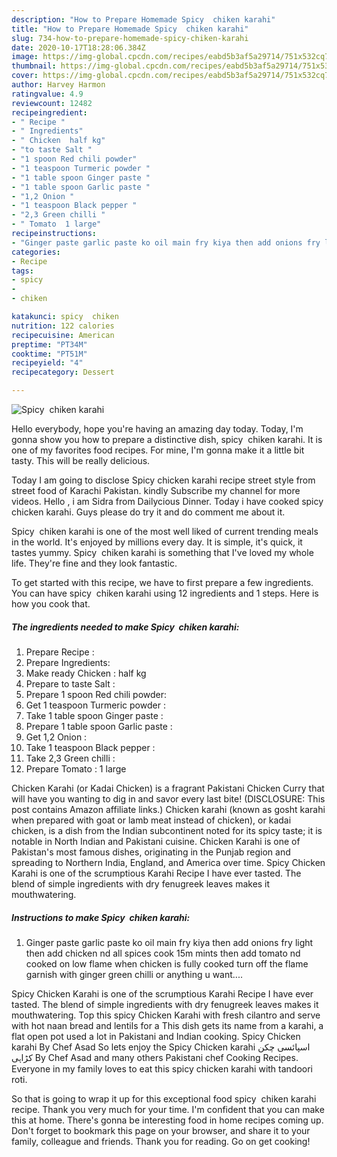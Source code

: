 ```yaml
---
description: "How to Prepare Homemade Spicy  chiken karahi"
title: "How to Prepare Homemade Spicy  chiken karahi"
slug: 734-how-to-prepare-homemade-spicy-chiken-karahi
date: 2020-10-17T18:28:06.384Z
image: https://img-global.cpcdn.com/recipes/eabd5b3af5a29714/751x532cq70/spicy-chiken-karahi-recipe-main-photo.jpg
thumbnail: https://img-global.cpcdn.com/recipes/eabd5b3af5a29714/751x532cq70/spicy-chiken-karahi-recipe-main-photo.jpg
cover: https://img-global.cpcdn.com/recipes/eabd5b3af5a29714/751x532cq70/spicy-chiken-karahi-recipe-main-photo.jpg
author: Harvey Harmon
ratingvalue: 4.9
reviewcount: 12482
recipeingredient:
- " Recipe "
- " Ingredients"
- " Chicken  half kg"
- "to taste Salt "
- "1 spoon Red chili powder"
- "1 teaspoon Turmeric powder "
- "1 table spoon Ginger paste "
- "1 table spoon Garlic paste "
- "1,2 Onion "
- "1 teaspoon Black pepper "
- "2,3 Green chilli "
- " Tomato  1 large"
recipeinstructions:
- "Ginger paste garlic paste ko oil main fry kiya then add onions fry light then add chicken nd all spices cook 15m mints then add tomato nd cooked on low flame when chicken is fully cooked turn off the flame garnish with ginger green chilli or anything u want...."
categories:
- Recipe
tags:
- spicy
- 
- chiken

katakunci: spicy  chiken 
nutrition: 122 calories
recipecuisine: American
preptime: "PT34M"
cooktime: "PT51M"
recipeyield: "4"
recipecategory: Dessert

---
```



![Spicy  chiken karahi](https://img-global.cpcdn.com/recipes/eabd5b3af5a29714/751x532cq70/spicy-chiken-karahi-recipe-main-photo.jpg)

Hello everybody, hope you're having an amazing day today. Today, I'm gonna show you how to prepare a distinctive dish, spicy  chiken karahi. It is one of my favorites food recipes. For mine, I'm gonna make it a little bit tasty. This will be really delicious.

Today I am going to disclose Spicy chicken karahi recipe street style from street food of Karachi Pakistan. kindly Subscribe my channel for more videos. Hello , i am Sidra from Dailycious Dinner. Today i have cooked spicy chicken karahi. Guys please do try it and do comment me about it.

Spicy  chiken karahi is one of the most well liked of current trending meals in the world. It's enjoyed by millions every day. It is simple, it's quick, it tastes yummy. Spicy  chiken karahi is something that I've loved my whole life. They're fine and they look fantastic.


To get started with this recipe, we have to first prepare a few ingredients. You can have spicy  chiken karahi using 12 ingredients and 1 steps. Here is how you cook that.

<!--inarticleads1-->

##### The ingredients needed to make Spicy  chiken karahi:

1. Prepare  Recipe :
1. Prepare  Ingredients:
1. Make ready  Chicken : half kg
1. Prepare to taste Salt :
1. Prepare 1 spoon Red chili powder:
1. Get 1 teaspoon Turmeric powder :
1. Take 1 table spoon Ginger paste :
1. Prepare 1 table spoon Garlic paste :
1. Get 1,2 Onion :
1. Take 1 teaspoon Black pepper :
1. Take 2,3 Green chilli :
1. Prepare  Tomato : 1 large


Chicken Karahi (or Kadai Chicken) is a fragrant Pakistani Chicken Curry that will have you wanting to dig in and savor every last bite! (DISCLOSURE: This post contains Amazon affiliate links.) Chicken karahi (known as gosht karahi when prepared with goat or lamb meat instead of chicken), or kadai chicken, is a dish from the Indian subcontinent noted for its spicy taste; it is notable in North Indian and Pakistani cuisine. Chicken Karahi is one of Pakistan&#39;s most famous dishes, originating in the Punjab region and spreading to Northern India, England, and America over time. Spicy Chicken Karahi is one of the scrumptious Karahi Recipe I have ever tasted. The blend of simple ingredients with dry fenugreek leaves makes it mouthwatering. 

<!--inarticleads2-->

##### Instructions to make Spicy  chiken karahi:

1. Ginger paste garlic paste ko oil main fry kiya then add onions fry light then add chicken nd all spices cook 15m mints then add tomato nd cooked on low flame when chicken is fully cooked turn off the flame garnish with ginger green chilli or anything u want....


Spicy Chicken Karahi is one of the scrumptious Karahi Recipe I have ever tasted. The blend of simple ingredients with dry fenugreek leaves makes it mouthwatering. Top this spicy Chicken Karahi with fresh cilantro and serve with hot naan bread and lentils for a This dish gets its name from a karahi, a flat open pot used a lot in Pakistani and Indian cooking. Spicy Chicken karahi By Chef Asad So lets enjoy the Spicy Chicken karahi اسپائسی چکن کڑاہی By Chef Asad and many others Pakistani chef Cooking Recipes. Everyone in my family loves to eat this spicy chicken karahi with tandoori roti. 

So that is going to wrap it up for this exceptional food spicy  chiken karahi recipe. Thank you very much for your time. I'm confident that you can make this at home. There's gonna be interesting food in home recipes coming up. Don't forget to bookmark this page on your browser, and share it to your family, colleague and friends. Thank you for reading. Go on get cooking!
